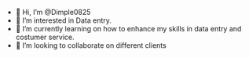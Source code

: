 - 👋 Hi, I’m @Dimple0825
- 👀 I’m interested in Data entry.
- 🌱 I’m currently learning on how to enhance my skills in data entry and costumer service.
- 💞️ I’m looking to collaborate on different clients

<!---
Dimple0825/Dimple0825 is a ✨ special ✨ repository because its `README.md` (this file) appears on your GitHub profile.
You can click the Preview link to take a look at your changes.
--->
